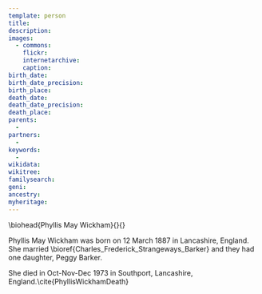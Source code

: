 ```yaml
---
template: person
title:
description:
images:
  - commons: 
    flickr: 
    internetarchive: 
    caption: 
birth_date: 
birth_date_precision: 
birth_place: 
death_date: 
death_date_precision: 
death_place: 
parents:
  - 
partners:
  - 
keywords:
  - 
wikidata: 
wikitree: 
familysearch: 
geni: 
ancestry: 
myheritage: 
---
```

\biohead{Phyllis May Wickham}{}{}

Phyllis May Wickham was born on 12 March 1887 in Lancashire, England.
She married \bioref{Charles_Frederick_Strangeways_Barker} and they had one daughter, Peggy Barker.  

She died in Oct-Nov-Dec 1973 in Southport, Lancashire, England.\cite{PhyllisWickhamDeath}

